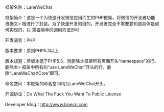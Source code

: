 框架名称：LaneWeChat

框架简介：这是一个为快速开发微信应用而生的PHP框架。将微信的开发者功能根据文>    档进行了封装。为了快速开发的目的，开发者完全不需要要知道具体是如何实现的，只    需要简单的调用方法即可

开发语言：PHP

版本要求：原则PHP5.3以上

版本规避：若版本低于PHP5.3，则删除本框架所有页面开头“namespace”的行、删除本>    框架中所有的“use LaneWeChat”开头的行，删除“LaneWeChat\Core”即可。

命名空间：本框架的命名空间均为LaneWeChat开头。

开源协议：Do What The Fuck You Want To Public License

Developer Blog：http://www.lanecn.com
